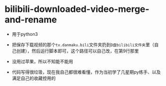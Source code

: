 # bilibili-downloaded-video-merge-and-rename

- 用于python3

- 把保存下载视频的那个`tv.danmaku.bili`文件夹扔到`D盘bilibili文件夹`里（自己创建），然后运行脚本即可，这个路径可以自己改，在第9行那里

- 没用过苹果，所以不知能不能用

- 代码写得很垃圾，现在我自己都很难看懂，作为当初学了几星期py练手、以及满足自己的收藏控用的
